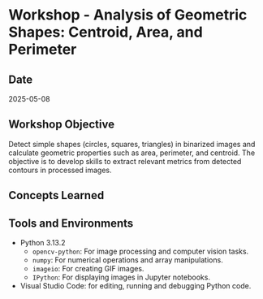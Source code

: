 # Workshop - Analysis of Geometric Shapes: Centroid, Area, and Perimeter

## Date

2025-05-08

## Workshop Objective

Detect simple shapes (circles, squares, triangles) in binarized images and calculate
geometric properties such as area, perimeter, and centroid. The objective is to
develop skills to extract relevant metrics from detected contours in processed images.

## Concepts Learned

<!-- TODO: Add concepts learned -->

## Tools and Environments

- Python 3.13.2
  - `opencv-python`: For image processing and computer vision tasks.
  - `numpy`: For numerical operations and array manipulations.
  - `imageio`: For creating GIF images.
  - `IPython`: For displaying images in Jupyter notebooks.
- Visual Studio Code: for editing, running and debugging Python code.
